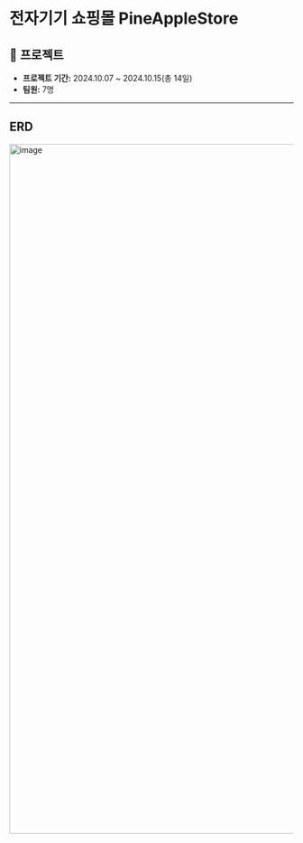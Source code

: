 # 전자기기 쇼핑몰 PineAppleStore

## 📜 프로젝트

- **프로젝트 기간:** 2024.10.07 ~ 2024.10.15(총 14일)
- **팀원:** 7명

---
## ERD
<img width="1220" alt="image" src="https://github.com/user-attachments/assets/19914bc9-8e69-43b9-b9c2-8adf85181a0d" />
